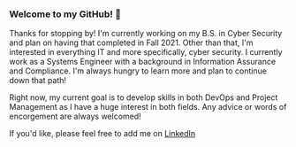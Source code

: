 ### Welcome to my GitHub! 👋

Thanks for stopping by! I'm currently working on my B.S. in Cyber Security and plan on having that completed in Fall 2021. Other than that, I'm interested in everything IT and more specifically, cyber security. I currently work as a Systems Engineer with a background in Information Assurance and Compliance. I'm always hungry to learn more and plan to continue down that path!

Right now, my current goal is to develop skills in both DevOps and Project Management as I have a huge interest in both fields. Any advice or words of encorgement are always welcomed!

If you'd like, please feel free to add me on [LinkedIn](www.linkedin.com/in/dennis-perrone)

<!--
**dennis-perrone/dennis-perrone** is a ✨ _special_ ✨ repository because its `README.md` (this file) appears on your GitHub profile.

Here are some ideas to get you started:

- 🔭 I’m currently working on ...
- 🌱 I’m currently learning ...
- 👯 I’m looking to collaborate on ...
- 🤔 I’m looking for help with ...
- 💬 Ask me about ...
- 📫 How to reach me: ...
- 😄 Pronouns: ...
- ⚡ Fun fact: ...
-->
